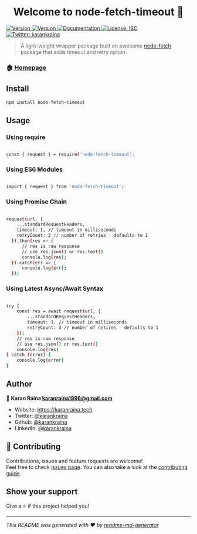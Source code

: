 <h1 align="center">Welcome to node-fetch-timeout 👋</h1>
<p>
  <a href="https://circleci.com/gh/karankraina/node-fetch-timeout/tree/master" target="_blank">
    <img alt="Version" src="https://circleci.com/gh/karankraina/node-fetch-timeout/tree/master.svg?style=svg">
  </a>
  <a href="https://www.npmjs.com/package/node-fetch-timeout" target="_blank">
    <img alt="Version" src="https://img.shields.io/npm/v/node-fetch-timeout.svg">
  </a>
  <a href="https://github.com/karankraina/node-fetch-timeout/blob/master/README.md" target="_blank">
    <img alt="Documentation" src="https://img.shields.io/badge/documentation-yes-brightgreen.svg" />
  </a>
  <a href="#" target="_blank">
    <img alt="License: ISC" src="https://img.shields.io/badge/License-ISC-yellow.svg" />
  </a>
  <a href="https://twitter.com/karankraina" target="_blank">
    <img alt="Twitter: karankraina" src="https://img.shields.io/twitter/follow/karankraina.svg?style=social" />
  </a>
</p>

> A light-weight wrapper package built on awesome [node-fetch](https://github.com/node-fetch/node-fetch) package that adds timeout and retry option.

### 🏠 [Homepage](https://github.com/karankraina/node-fetch-timeout)

## Install

```sh
npm install node-fetch-timeout
```

## Usage

### Using require

```sh

const { request } = require('node-fetch-timeout);

```

### Using ES6 Modules

```sh

import { request } from 'node-fetch-timeout';

```


### Using Promise Chain

```sh

request(url, {
    ...standardRequestHeaders,
    timeout: 1, // timeout in milliseconds
    retryCount: 3 // number of retries - defaults to 1
  }).then(res => {
      // res is raw response
      // use res.json() or res.text()
      console.log(res);
  }).catch(err => { 
      console.log(err); 
  });

```
### Using Latest Async/Await Syntax

```sh

try {
    const res = await request(url, {
        ...standardRequestHeaders,
        timeout: 1, // timeout in milliseconds
        retryCount: 3 // number of retires - defaults to 1
    });
    // res is raw response
    // use res.json() or res.text()
    console.log(res)
} catch (error) {
    console.log(error)
}

```


## Author

👤 **Karan Raina <karanraina1996@gmail.com>**

* Website: https://karanraina.tech
* Twitter: [@karankraina](https://twitter.com/karankraina)
* Github: [@karankraina](https://github.com/karankraina)
* LinkedIn: [@karankraina](https://linkedin.com/in/karankraina)

## 🤝 Contributing

Contributions, issues and feature requests are welcome!<br />Feel free to check [issues page](https://github.com/karankraina/node-fetch-timeout/issues). You can also take a look at the [contributing guide](https://github.com/karankraina/node-fetch-timeout/blob/master/CONTRIBUTING.md).

## Show your support

Give a ⭐️ if this project helped you!

***
_This README was generated with ❤️ by [readme-md-generator](https://github.com/kefranabg/readme-md-generator)_
